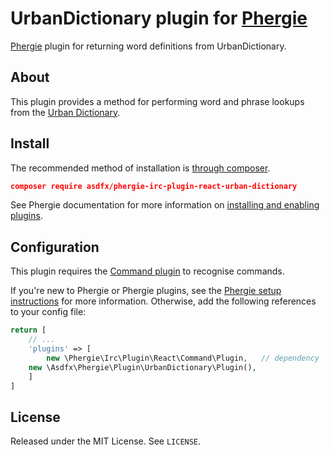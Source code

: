 # UrbanDictionary plugin for [Phergie](http://github.com/phergie/phergie-irc-bot-react/)

[Phergie](http://github.com/phergie/phergie-irc-bot-react/) plugin for returning word definitions from UrbanDictionary.

## About
This plugin provides a method for performing word and phrase lookups from the [Urban Dictionary](https://www.urbandictionary.com/).

## Install

The recommended method of installation is [through composer](http://getcomposer.org).

```JSON
composer require asdfx/phergie-irc-plugin-react-urban-dictionary
```

See Phergie documentation for more information on
[installing and enabling plugins](https://github.com/phergie/phergie-irc-bot-react/wiki/Usage#plugins).

## Configuration

This plugin requires the [Command plugin](https://github.com/phergie/phergie-irc-plugin-react-command) to recognise commands.

If you're new to Phergie or Phergie plugins, see the [Phergie setup instructions](https://github.com/phergie/phergie-irc-bot-react/wiki/Usage#configuration)
for more information.  Otherwise, add the following references to your config file:

```php
return [
    // ...
    'plugins' => [
        new \Phergie\Irc\Plugin\React\Command\Plugin,   // dependency
	new \Asdfx\Phergie\Plugin\UrbanDictionary\Plugin(),
    ]
]
```

## License

Released under the MIT License. See `LICENSE`.

